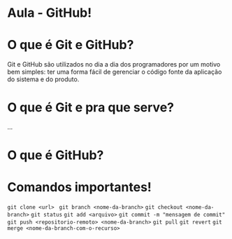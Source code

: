 # Aula - GitHub!

# O que é Git e GitHub?
  Git e GitHub são utilizados no dia a dia dos programadores por um motivo bem simples: ter uma forma fácil de gerenciar o código fonte da aplicação do sistema e do produto.
   
# O que é Git e pra que serve?

...

# O que é GitHub?

# Comandos importantes!

``` git clone <url> ```
``` git branch <nome-da-branch>```
``` git checkout <nome-da-branch> ```
``` git status ```
``` git add <arquivo> ```
``` git commit -m "mensagem de commit" ```
``` git push <repositorio-remoto> <nome-da-branch> ```
``` git pull ```
``` git revert ```
``` git merge <nome-da-branch-com-o-recurso> ```

    
